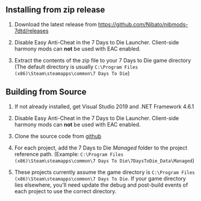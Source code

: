 ## Installing from zip release

1. Download the latest release from https://github.com/Nibato/nibmods-7dtd/releases

2. Disable Easy Anti-Cheat in the 7 Days to Die Launcher. Client-side harmony mods can **not** be used with EAC enabled.

3. Extract the contents of the zip file to your 7 Days to Die game directory (The default directory is usually `C:\Program Files (x86)\Steam\steamapps\common\7 Days To Die`)


## Building from Source

1. If not already installed, get Visual Studio 2019 and .NET Framework 4.6.1

2. Disable Easy Anti-Cheat in the 7 Days to Die Launcher. Client-side harmony mods can **not** be used with EAC enabled.

3. Clone the source code from [github](https://github.com/Nibato/nibmods-7dtd)

4. For each project, add the 7 Days to Die *Managed* folder to the project reference path. (Example: `C:\Program Files (x86)\Steam\steamapps\common\7 Days To Die\7DaysToDie_Data\Managed`)

5. These projects currently assume the game directory is `C:\Program Files (x86)\Steam\steamapps\common\7 Days To Die`. If your game directory lies elsewhere, you'll need update the debug and post-build events of each project to use the correct directory.